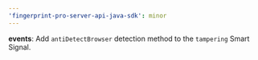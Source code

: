 ```yaml
---
'fingerprint-pro-server-api-java-sdk': minor
---
```


**events**: Add `antiDetectBrowser` detection method to the `tampering` Smart Signal.
